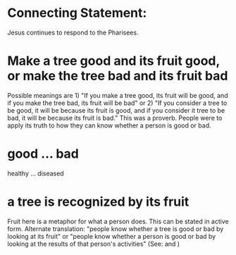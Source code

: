 
# Connecting Statement:
Jesus continues to respond to the Pharisees.

# Make a tree good and its fruit good, or make the tree bad and its fruit bad
Possible meanings are 1) "If you make a tree good, its fruit will be good, and if you make the tree bad, its fruit will be bad" or 2) "If you consider a tree to be good, it will be because its fruit is good, and if you consider it tree to be bad, it will be because its fruit is bad." This was a proverb. People were to apply its truth to how they can know whether a person is good or bad.

# good ... bad
healthy ... diseased

# a tree is recognized by its fruit
Fruit here is a metaphor for what a person does. This can be stated in active form. Alternate translation: "people know whether a tree is good or bad by looking at its fruit" or "people know whether a person is good or bad by looking at the results of that person's activities" (See:  and )
